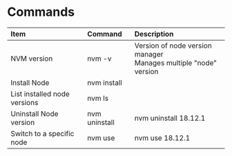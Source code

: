 # Commands

| Item                         | Command                      | Description                                                        |
| :--------------------------- | :--------------------------- | :----------------------------------------------------------------- |
| NVM version                  | nvm -v                       | Version of node version manager<br>Manages multiple "node" version |
| Install Node                 | nvm install <node version>   |                                                                    |
| List installed node versions | nvm ls                       |                                                                    |
| Uninstall Node version       | nvm uninstall <node version> | nvm uninstall 18.12.1                                              |
| Switch to a specific node    | nvm use <node version>       | nvm use 18.12.1                                                    |
